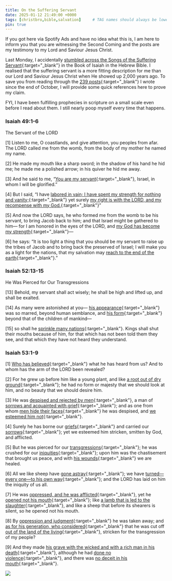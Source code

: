```yaml
---
title: On the Suffering Servant
date: 2025-01-12 21:49:00 +0000
tags: [christbro,bible,salvation]     # TAG names should always be lowercase
pin: true
---
```


If you got here via Spotify Ads and have no idea what this is, I am here to inform you that you are witnessing the Second Coming and the posts are my testimony to my Lord and Saviour Jesus Christ.

Last Monday, I accidentally [stumbled across the Songs of the Suffering Servant](../on-mistake/){:target="_blank"} in the Book of Isaiah in the Hebrew Bible. I realised that the suffering servant is a more fitting description for me than our Lord and Saviour Jesus Christ when He showed up 2,000 years ago. To save you from reading through the [239 posts](../../archives/){:target="_blank"} I wrote since the end of October, I will provide some quick references here to prove my claim.

FYI, I have been fulfilling prophecies in scripture on a small scale even before I read about them. I still nearly poop myself every time that happens.

### Isaiah 49:1-6

The Servant of the LORD

[1] Listen to me, O coastlands,
    and give attention, you peoples from afar.
The LORD called me from the womb,
    from the body of my mother he named my name. 

[2] He made my mouth like a sharp sword;
    in the shadow of his hand he hid me;
he made me a polished arrow;
    in his quiver he hid me away. 

[3] And he said to me, “[You are my servant](../on-suffering/){:target="_blank"},
    Israel, in whom I will be glorified.” 

[4] But I said, “I have [labored in vain;
    I have spent my strength for nothing and vanity;](../reasoning-behind-preaching-mainland-china-jonah-style/){:target="_blank"}
yet surely [my right is with the LORD,
    and my recompense with my God.](../on-pgp/){:target="_blank"}”

[5] And now the LORD says,
    he who formed me from the womb to be his servant,
to bring Jacob back to him;
    and that Israel might be gathered to him—
for I am honored in the eyes of the LORD,
    and [my God has become my strength](../on-brainwashing/){:target="_blank"}—

[6] he says:
“It is too light a thing that you should be my servant
    to raise up the tribes of Jacob
    and to bring back the preserved of Israel;
I will make you as a light for the nations,
    that my salvation may [reach to the end of the earth](../on-thou-shalt-send-it/){:target="_blank"}.”

### Isaiah 52:13-15

He Was Pierced for Our Transgressions

[13] Behold, my servant shall act wisely;
    he shall be high and lifted up,
    and shall be exalted. 

[14] As many were astonished at you—
    [his appearance](../on-my-mess/){:target="_blank"} was so marred, beyond human semblance,
    and [his form](../on-sacrifice/){:target="_blank"} beyond that of the children of mankind—

[15] so shall he [sprinkle many nations](../on-aerodynamics/){:target="_blank"}.
    Kings shall shut their mouths because of him,
for that which has not been told them they see,
    and that which they have not heard they understand.

### Isaiah 53:1-9

[1] [Who has believed](../on-scribes-pharisees/){:target="_blank"} what he has heard from us?
    And to whom has the arm of the LORD been revealed? 

[2] 
For he grew up before him like a young plant,
    and like [a root out of dry ground](../why-christianity/){:target="_blank"};
he had no form or majesty that we should look at him,
    and no beauty that we should desire him. 

[3] 
He was [despised and rejected by men](../on-my-salvation/){:target="_blank"},
    a man of [sorrows and acquainted with grief](../on-my-mom/){:target="_blank"};
and as one from whom [men hide their faces](../on-love-faith-hope/){:target="_blank"}
    he was despised, and [we esteemed him not](../on-i/){:target="_blank"}.

[4] 
Surely he has borne our [griefs](../on-humble-pie/){:target="_blank"}
    and carried our [sorrows](../on-crying/){:target="_blank"};
yet we esteemed him stricken,
    smitten by God, and afflicted. 

[5] 
But he was pierced for our [transgressions](../on-fear/){:target="_blank"};
    he was crushed for our [iniquities](../on-love-death/){:target="_blank"};
upon him was the chastisement that brought us peace,
    and with [his wounds](../on-suicide/){:target="_blank"} we are healed. 

[6] 
All we like sheep have [gone astray](../on-unbelievers-insanity/){:target="_blank"};
    we have [turned—every one—to his own way](../on-drug-money-addiction/){:target="_blank"};
and the LORD has laid on him
    the iniquity of us all.

[7] 
He was [oppressed, and he was afflicted](../on-my-situation/){:target="_blank"},
    yet he [opened not his mouth](../on-anger/){:target="_blank"};
like [a lamb that is led to the slaughter](../on-144-000/){:target="_blank"},
    and like a sheep that before its shearers is silent,
    so he opened not his mouth. 

[8] 
By [oppression and judgment](../on-my-salvation/){:target="_blank"} he was taken away;
    and [as for his generation, who considered](../on-christmas-presents/){:target="_blank"}
that he was cut off [out of the land of the living](../on-my-financial-situation/){:target="_blank"},
    stricken for the transgression of my people? 

[9] 
And they made [his grave with the wicked
    and with a rich man in his death](../on-betrayal/){:target="_blank"},
although he had [done no violence](../reasoning-behind-going-rome-fig-tree/){:target="_blank"},
    and there was [no deceit in his mouth](../on-truthfulness-my-posts/){:target="_blank"}.

![](/6oym5mcDe14orb8x.gif)